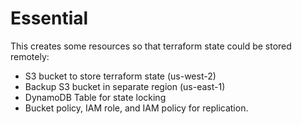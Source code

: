 # Essential

This creates some resources so that terraform state could be stored remotely:

- S3 bucket to store terraform state (us-west-2)
- Backup S3 bucket in separate region (us-east-1)
- DynamoDB Table for state locking
- Bucket policy, IAM role, and IAM policy for replication.
